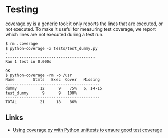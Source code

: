 # Testing

[coverage.py](http://nedbatchelder.com/code/modules/coverage.html) is a generic tool: it only reports the lines that are executed, or not executed. To make it useful for measuring test coverage, we report which lines are not executed during a test run.

```
$ rm .coverage
$ python-coverage -x tests/test_dummy.py
.
---------------------------------------
Ran 1 test in 0.000s

OK
$ python-coverage -rm -o /usr 
Name        Stmts   Exec  Cover   Missing
-----------------------------------------
dummy          12      9    75%   6, 14-15 
test_dummy      9      9   100% 
-----------------------------------------
TOTAL          21     18    86% 
```

## Links
 
 - [Using coverage.py with Python unittests to ensure good test coverage](http://blog.liw.fi/posts/unittest-coverage/)
